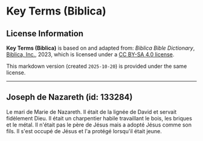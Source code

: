 # Key Terms (Biblica)

## License Information

**Key Terms (Biblica)** is based on and adapted from: _Biblica Bible Dictionary_, [Biblica, Inc.](https://www.biblica.com/), 2023, which is licensed under a [CC BY-SA 4.0 license](https://creativecommons.org/licenses/by-sa/4.0/legalcode.en).

This markdown version (created `2025-10-20`) is provided under the same license.



--------------------------------

## Joseph de Nazareth (id: 133284)

Le mari de Marie de Nazareth. Il était de la lignée de David et servait fidèlement Dieu. Il était un charpentier habile travaillant le bois, les briques et le métal. Il n'était pas le père de Jésus mais a adopté Jésus comme son fils. Il s'est occupé de Jésus et l'a protégé lorsqu'il était jeune.


